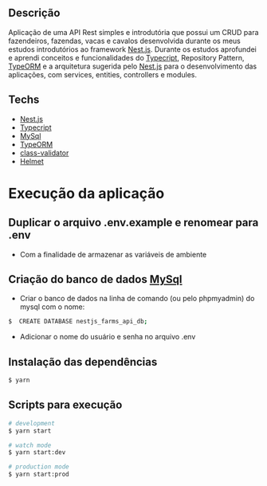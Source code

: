 
## Descrição

Aplicação de uma API Rest simples e introdutória que possui um CRUD para fazendeiros, fazendas, vacas e cavalos desenvolvida durante os meus estudos introdutórios ao framework [Nest.js](https://github.com/nestjs/nest).
Durante os estudos aprofundei e aprendi conceitos e funcionalidades do [Typecript](https://www.typescriptlang.org/), Repository Pattern, [TypeORM](https://typeorm.io/#/) e a arquitetura sugerida pelo
[Nest.js](https://github.com/nestjs/nest) para o desenvolvimento das aplicações, com services, entities, controllers e modules.

## Techs

- [Nest.js](https://github.com/nestjs/nest)
- [Typecript](https://www.typescriptlang.org/)
- [MySql](https://www.mysql.com/)
- [TypeORM](https://typeorm.io/#/)
- [class-validator](https://github.com/typestack/class-validator)
- [Helmet](https://helmetjs.github.io/)

# Execução da aplicação

## Duplicar o arquivo .env.example e renomear para .env

- Com a finalidade de armazenar as variáveis de ambiente 

## Criação do banco de dados [MySql](https://www.mysql.com/)

- Criar o banco de dados na linha de comando (ou pelo phpmyadmin) do mysql com o nome:

```bash
$  CREATE DATABASE nestjs_farms_api_db;
```

- Adicionar o nome do usuário e senha no arquivo .env

## Instalação das dependências

```bash
$ yarn
```

## Scripts para execução

```bash
# development
$ yarn start

# watch mode
$ yarn start:dev

# production mode
$ yarn start:prod
```
